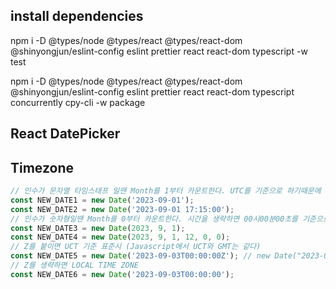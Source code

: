 ## install dependencies

npm i -D @types/node @types/react @types/react-dom @shinyongjun/eslint-config eslint prettier react react-dom typescript -w test

npm i -D @types/node @types/react @types/react-dom @shinyongjun/eslint-config eslint prettier react react-dom typescript concurrently cpy-cli -w package

## React DatePicker

## Timezone

```js
// 인수가 문자열 타임스태프 일땐 Month를 1부터 카운트한다. UTC를 기준으로 하기때문에 한국 기준 9시를 반환한다.
const NEW_DATE1 = new Date('2023-09-01');
const NEW_DATE2 = new Date('2023-09-01 17:15:00');
// 인수가 숫자형일땐 Month를 0부터 카운트한다. 시간을 생략하면 00시00분00초를 기준으로 한다.
const NEW_DATE3 = new Date(2023, 9, 1);
const NEW_DATE4 = new Date(2023, 9, 1, 12, 0, 0);
// Z를 붙이면 UCT 기준 표준시 (Javascript에서 UCT와 GMT는 같다)
const NEW_DATE5 = new Date('2023-09-03T00:00:00Z'); // new Date("2023-09-01") 과 같다.
// Z를 생략하면 LOCAL TIME ZONE
const NEW_DATE6 = new Date('2023-09-03T00:00:00');
```
